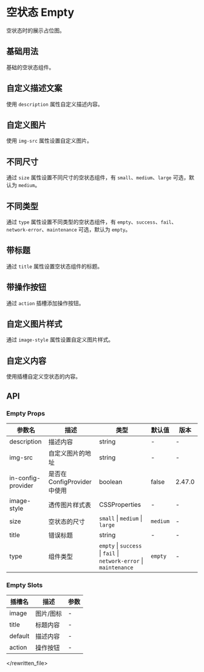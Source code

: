 # 空状态 Empty

空状态时的展示占位图。

## 基础用法

基础的空状态组件。

<demo src="./demo/empty/basic.vue"></demo>

## 自定义描述文案

使用 `description` 属性自定义描述内容。

<demo src="./demo/empty/description.vue"></demo>

## 自定义图片

使用 `img-src` 属性设置自定义图片。

<demo src="./demo/empty/custom-image.vue"></demo>

## 不同尺寸

通过 `size` 属性设置不同尺寸的空状态组件，有 `small`、`medium`、`large` 可选，默认为 `medium`。

<demo src="./demo/empty/size.vue"></demo>

## 不同类型

通过 `type` 属性设置不同类型的空状态组件，有 `empty`、`success`、`fail`、`network-error`、`maintenance` 可选，默认为 `empty`。

<demo src="./demo/empty/type.vue"></demo>

## 带标题

通过 `title` 属性设置空状态组件的标题。

<demo src="./demo/empty/title.vue"></demo>

## 带操作按钮

通过 `action` 插槽添加操作按钮。

<demo src="./demo/empty/action.vue"></demo>

## 自定义图片样式

通过 `image-style` 属性设置自定义图片样式。

<demo src="./demo/empty/image-style.vue"></demo>

## 自定义内容

使用插槽自定义空状态的内容。

<demo src="./demo/empty/custom-slot.vue"></demo>

## API

### Empty Props

| 参数名                | 描述                     | 类型                                                                 | 默认值      | 版本     |
|--------------------|------------------------|--------------------------------------------------------------------|----------|--------|
| description        | 描述内容                   | string                                                             | -        | -      |
| img-src            | 自定义图片的地址               | string                                                             | -        | -      |
| in-config-provider | 是否在 ConfigProvider 中使用 | boolean                                                            | false    | 2.47.0 |
| image-style        | 透传图片样式表                | CSSProperties                                                      | -        | -      |
| size               | 空状态的尺寸                 | `small` \| `medium` \| `large`                                     | `medium` | -      |
| title              | 错误标题                   | string                                                             | -        | -      |
| type               | 组件类型                   | `empty` \| `success` \| `fail` \| `network-error` \| `maintenance` | `empty`  | -      |

### Empty Slots

| 插槽名     | 描述    | 参数 |
|---------|-------|----|
| image   | 图片/图标 | -  |
| title   | 标题内容  | -  |
| default | 描述内容  | -  |
| action  | 操作按钮  | -  |
</rewritten_file> 
